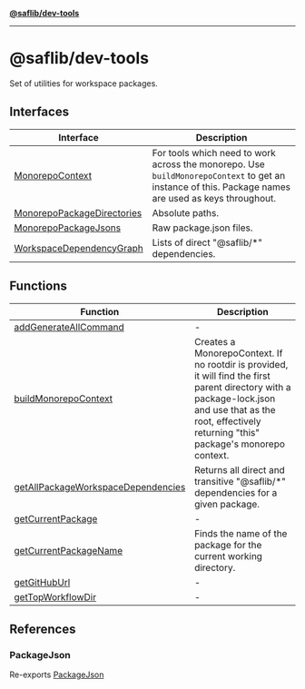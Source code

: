 [**@saflib/dev-tools**](../../index.md)

---

# @saflib/dev-tools

Set of utilities for workspace packages.

## Interfaces

| Interface                                                              | Description                                                                                                                                         |
| ---------------------------------------------------------------------- | --------------------------------------------------------------------------------------------------------------------------------------------------- |
| [MonorepoContext](interfaces/MonorepoContext.md)                       | For tools which need to work across the monorepo. Use `buildMonorepoContext` to get an instance of this. Package names are used as keys throughout. |
| [MonorepoPackageDirectories](interfaces/MonorepoPackageDirectories.md) | Absolute paths.                                                                                                                                     |
| [MonorepoPackageJsons](interfaces/MonorepoPackageJsons.md)             | Raw package.json files.                                                                                                                             |
| [WorkspaceDependencyGraph](interfaces/WorkspaceDependencyGraph.md)     | Lists of direct "@saflib/\*" dependencies.                                                                                                          |

## Functions

| Function                                                                              | Description                                                                                                                                                                                               |
| ------------------------------------------------------------------------------------- | --------------------------------------------------------------------------------------------------------------------------------------------------------------------------------------------------------- |
| [addGenerateAllCommand](functions/addGenerateAllCommand.md)                           | -                                                                                                                                                                                                         |
| [buildMonorepoContext](functions/buildMonorepoContext.md)                             | Creates a MonorepoContext. If no rootdir is provided, it will find the first parent directory with a package-lock.json and use that as the root, effectively returning "this" package's monorepo context. |
| [getAllPackageWorkspaceDependencies](functions/getAllPackageWorkspaceDependencies.md) | Returns all direct and transitive "@saflib/\*" dependencies for a given package.                                                                                                                          |
| [getCurrentPackage](functions/getCurrentPackage.md)                                   | -                                                                                                                                                                                                         |
| [getCurrentPackageName](functions/getCurrentPackageName.md)                           | Finds the name of the package for the current working directory.                                                                                                                                          |
| [getGitHubUrl](functions/getGitHubUrl.md)                                             | -                                                                                                                                                                                                         |
| [getTopWorkflowDir](functions/getTopWorkflowDir.md)                                   | -                                                                                                                                                                                                         |

## References

### PackageJson

Re-exports [PackageJson](../../types/interfaces/PackageJson.md)
